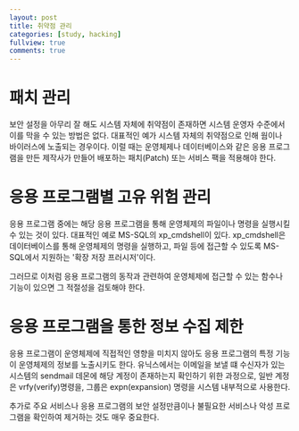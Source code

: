 ```yaml
---
layout: post
title: 취약점 관리
categories: [study, hacking]
fullview: true
comments: true
---
```


# 패치 관리
보안 설정을 아무리 잘 해도 시스템 자체에 취약점이 존재하면 시스템 운영자 수준에서 이를 막을 수 있는 방법은 없다. 대표적인 예가 시스템 자체의 취약점으로 인해 웜이나 바이러스에 노출되는 경우이다. 이럴 때는 운영체제나 데이터베이스와 같은 응용 프로그램을 만든 제작사가 만들어 배포하는 패치(Patch) 또는 서비스 팩을 적용해야 한다.

# 응용 프로그램별 고유 위험 관리
응용 프로그램 중에는 해당 응용 프로그램을 통해 운영체제의 파일이나 명령을 실행시킬 수 있는 것이 있다. 대표적인 예로 MS-SQL의 xp_cmdshell이 있다. xp_cmdshell은 데이터베이스를 통해 운영체제의 명령을 실행하고, 파일 등에 접근할 수 있도록 MS-SQL에서 지원하는 '확장 저장 프러시저'이다.

그러므로 이처럼 응용 프로그램의 동작과 관련하여 운영체제에 접근할 수 있는 함수나 기능이 있으면 그 적절성을 검토해야 한다.

# 응용 프로그램을 통한 정보 수집 제한
응용 프로그램이 운영체제에 직접적인 영향을 미치지 않아도 응용 프로그램의 특정 기능이 운영체제의 정보를 노출시키도 한다. 유닉스에서는 이메일을 보낼 떄 수신자가 있는 시스템의 sendmail 데몬에 해당 계정이 존재하는지 확인하기 위한 과정으로, 일반 계정은 vrfy(verify)명령을, 그룹은 expn(expansion) 명령을 시스템 내부적으로 사용한다.

추가로 주요 서비스나 응용 프로그램의 보안 설정만큼이나 불필요한 서비스나 악성 프로그램을 확인하여 제거하는 것도 매우 중요한다.
